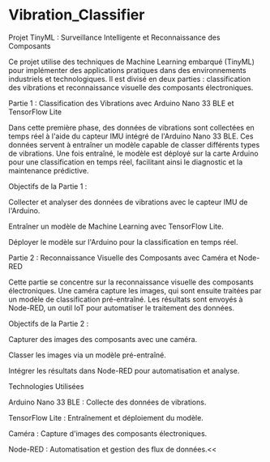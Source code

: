 # Vibration_Classifier
Projet TinyML : Surveillance Intelligente et Reconnaissance des Composants

Ce projet utilise des techniques de Machine Learning embarqué (TinyML) pour implémenter des applications pratiques dans des environnements industriels et technologiques. Il est divisé en deux parties : classification des vibrations et reconnaissance visuelle des composants électroniques.

Partie 1 : Classification des Vibrations avec Arduino Nano 33 BLE et TensorFlow Lite

Dans cette première phase, des données de vibrations sont collectées en temps réel à l'aide du capteur IMU intégré de l'Arduino Nano 33 BLE. Ces données servent à entraîner un modèle capable de classer différents types de vibrations. Une fois entraîné, le modèle est déployé sur la carte Arduino pour une classification en temps réel, facilitant ainsi le diagnostic et la maintenance prédictive.

Objectifs de la Partie 1 :

Collecter et analyser des données de vibrations avec le capteur IMU de l'Arduino.

Entraîner un modèle de Machine Learning avec TensorFlow Lite.

Déployer le modèle sur l'Arduino pour la classification en temps réel.

Partie 2 : Reconnaissance Visuelle des Composants avec Caméra et Node-RED

Cette partie se concentre sur la reconnaissance visuelle des composants électroniques. Une caméra capture les images, qui sont ensuite traitées par un modèle de classification pré-entraîné. Les résultats sont envoyés à Node-RED, un outil IoT pour automatiser le traitement des données.

Objectifs de la Partie 2 :

Capturer des images des composants avec une caméra.

Classer les images via un modèle pré-entraîné.

Intégrer les résultats dans Node-RED pour automatisation et analyse.

Technologies Utilisées

Arduino Nano 33 BLE : Collecte des données de vibrations.

TensorFlow Lite : Entraînement et déploiement du modèle.

Caméra : Capture d'images des composants électroniques.

Node-RED : Automatisation et gestion des flux de données.<<
